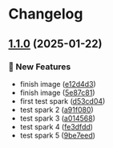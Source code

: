 # Changelog

## [1.1.0](https://github.com/GersonRS/spark/compare/v1.0.0...v1.1.0) (2025-01-22)


### 🚀 New Features

* finish image ([e12d4d3](https://github.com/GersonRS/spark/commit/e12d4d3e9d9310cc7db2908c6366c256b761f0f7))
* finish image ([5e87c81](https://github.com/GersonRS/spark/commit/5e87c8102f30ac44906676b97edb14da32ffd8a2))
* first test spark ([d53cd04](https://github.com/GersonRS/spark/commit/d53cd040683b26f46caeb6355b32dd18bd8d5448))
* test spark 2 ([a91f080](https://github.com/GersonRS/spark/commit/a91f080178498755fd4346388241c6decd3cf483))
* test spark 3 ([a014568](https://github.com/GersonRS/spark/commit/a0145681615d2ba5c6da4d218dfb74a16c52f2e7))
* test spark 4 ([fe3dfdd](https://github.com/GersonRS/spark/commit/fe3dfdd8937965dbb89e694e2c909b8d130e40b1))
* test spark 5 ([9be7eed](https://github.com/GersonRS/spark/commit/9be7eedfa34394397d1c3cd43d76df20533b67cd))
